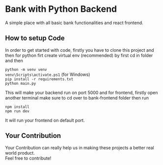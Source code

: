 # Bank with Python Backend
A simple place with all basic bank functionalities and react frontend.

## How to setup Code
In order to get started with code, firstly you have to clone this project and then for python firt create virtual env (recommended) by first cd in folder and then  

`python -m venv venv`  
`venv\Scripts\activate.ps1` (for Windows)  
`pip install -r requirements.txt`  
`python main.py`  

This will make your backend run on port 5000 and for frontend, firstly open another terminal make sure to cd over to bank-frontend folder then run  

`npm install`  
`npm run dev`

It will run your frontend on default port.

## Your Contribution
Your Contribution can really help us in making these projects a better real world product.  
Feel free to contribute!